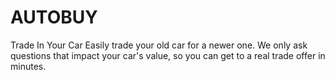 # AUTOBUY
Trade In Your Car
Easily trade your old car for a newer one. We only ask questions that impact your car's value, so you can get to a real trade offer in minutes.
